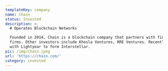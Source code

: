 ```yaml
---
templateKey: company
name: Chain
status: Invested
description: >-
  # Operates Blockchain Networks

  Founded in 2014, Chain is a blockchain company that partners with financial
  firms. Other investors include Khosla Ventures, RRE Ventures. Recently merged
  with Lightyear to form Interstellar.
pic: /img/chain.jpeg
url: 'https://chain.com/'
category: invested
---
```


